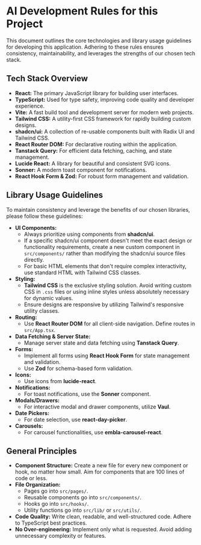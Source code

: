 # AI Development Rules for this Project

This document outlines the core technologies and library usage guidelines for developing this application. Adhering to these rules ensures consistency, maintainability, and leverages the strengths of our chosen tech stack.

## Tech Stack Overview

*   **React:** The primary JavaScript library for building user interfaces.
*   **TypeScript:** Used for type safety, improving code quality and developer experience.
*   **Vite:** A fast build tool and development server for modern web projects.
*   **Tailwind CSS:** A utility-first CSS framework for rapidly building custom designs.
*   **shadcn/ui:** A collection of re-usable components built with Radix UI and Tailwind CSS.
*   **React Router DOM:** For declarative routing within the application.
*   **Tanstack Query:** For efficient data fetching, caching, and state management.
*   **Lucide React:** A library for beautiful and consistent SVG icons.
*   **Sonner:** A modern toast component for notifications.
*   **React Hook Form & Zod:** For robust form management and validation.

## Library Usage Guidelines

To maintain consistency and leverage the benefits of our chosen libraries, please follow these guidelines:

*   **UI Components:**
    *   Always prioritize using components from **shadcn/ui**.
    *   If a specific shadcn/ui component doesn't meet the exact design or functionality requirements, create a new custom component in `src/components/` rather than modifying the shadcn/ui source files directly.
    *   For basic HTML elements that don't require complex interactivity, use standard HTML with Tailwind CSS classes.
*   **Styling:**
    *   **Tailwind CSS** is the exclusive styling solution. Avoid writing custom CSS in `.css` files or using inline styles unless absolutely necessary for dynamic values.
    *   Ensure designs are responsive by utilizing Tailwind's responsive utility classes.
*   **Routing:**
    *   Use **React Router DOM** for all client-side navigation. Define routes in `src/App.tsx`.
*   **Data Fetching & Server State:**
    *   Manage server state and data fetching using **Tanstack Query**.
*   **Forms:**
    *   Implement all forms using **React Hook Form** for state management and validation.
    *   Use **Zod** for schema-based form validation.
*   **Icons:**
    *   Use icons from **lucide-react**.
*   **Notifications:**
    *   For toast notifications, use the **Sonner** component.
*   **Modals/Drawers:**
    *   For interactive modal and drawer components, utilize **Vaul**.
*   **Date Pickers:**
    *   For date selection, use **react-day-picker**.
*   **Carousels:**
    *   For carousel functionalities, use **embla-carousel-react**.

## General Principles

*   **Component Structure:** Create a new file for every new component or hook, no matter how small. Aim for components that are 100 lines of code or less.
*   **File Organization:**
    *   Pages go into `src/pages/`.
    *   Reusable components go into `src/components/`.
    *   Hooks go into `src/hooks/`.
    *   Utility functions go into `src/lib/` or `src/utils/`.
*   **Code Quality:** Write clean, readable, and well-structured code. Adhere to TypeScript best practices.
*   **No Over-engineering:** Implement only what is requested. Avoid adding unnecessary complexity or features.